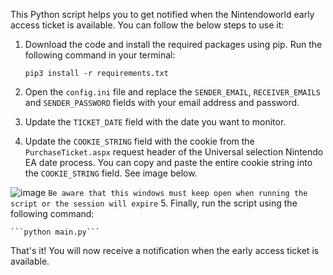 
This Python script helps you to get notified when the Nintendoworld early access ticket is available. You can follow the below steps to use it:

1. Download the code and install the required packages using pip. Run the following command in your terminal:
    
    ```pip3 install -r requirements.txt```
    
2. Open the `config.ini` file and replace the `SENDER_EMAIL`, `RECEIVER_EMAILS` and `SENDER_PASSWORD` fields with your email address and password.
3. Update the `TICKET_DATE` field with the date you want to monitor.
4. Update the `COOKIE_STRING` field with the cookie from the `PurchaseTicket.aspx` request header of the Universal selection Nintendo EA date process. You can copy and paste the entire cookie string into the `COOKIE_STRING` field. See image below.

![image](https://user-images.githubusercontent.com/36856247/226511454-226dafeb-5af1-4ec6-9710-454313438017.png)
```Be aware that this windows must keep open when running the script or the session will expire```
5. Finally, run the script using the following command:
    
    ```python main.py```
    

That's it! You will now receive a notification when the early access ticket is available.
